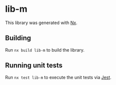 # lib-m

This library was generated with [Nx](https://nx.dev).

## Building

Run `nx build lib-m` to build the library.

## Running unit tests

Run `nx test lib-m` to execute the unit tests via [Jest](https://jestjs.io).
